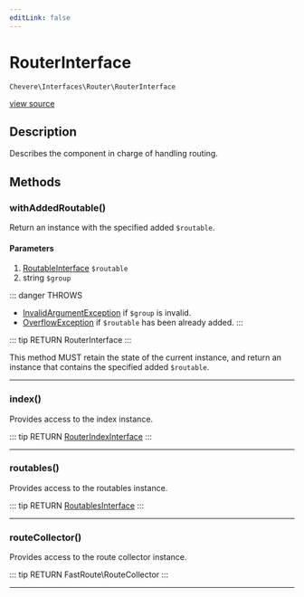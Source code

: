 ```yaml
---
editLink: false
---
```


# RouterInterface

`Chevere\Interfaces\Router\RouterInterface`

[view source](https://github.com/chevere/chevere/blob/master/interfaces/Router/RouterInterface.php)

## Description

Describes the component in charge of handling routing.

## Methods

### withAddedRoutable()

Return an instance with the specified added `$routable`.

#### Parameters

1. [RoutableInterface](./RoutableInterface.md) `$routable`
2. string `$group`

::: danger THROWS

- [InvalidArgumentException](../../Exceptions/Core/InvalidArgumentException.md)
if `$group` is invalid.
- [OverflowException](../../Exceptions/Core/OverflowException.md)
if `$routable` has been already added.
:::

::: tip RETURN
RouterInterface
:::

This method MUST retain the state of the current instance, and return
an instance that contains the specified added `$routable`.

---

### index()

Provides access to the index instance.

::: tip RETURN
[RouterIndexInterface](./RouterIndexInterface.md)
:::

---

### routables()

Provides access to the routables instance.

::: tip RETURN
[RoutablesInterface](./RoutablesInterface.md)
:::

---

### routeCollector()

Provides access to the route collector instance.

::: tip RETURN
FastRoute\RouteCollector
:::

---
